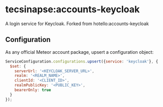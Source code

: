 # tecsinapse:accounts-keycloak

A login service for Keycloak. Forked from hotello:accounts-keycloak

## Configuration

As any official Meteor account package, upsert a configuration object:

```js
ServiceConfiguration.configurations.upsert({service: 'keycloak'}, {
  $set: {
    serverUrl: '<KEYCLOAK_SERVER_URL>',
    realm: '<REALM_NAME>',
    clientId: '<CLIENT_ID>',
    realmPublicKey: '<PUBLIC_KEY>',
    bearerOnly: true
  }
});
```
